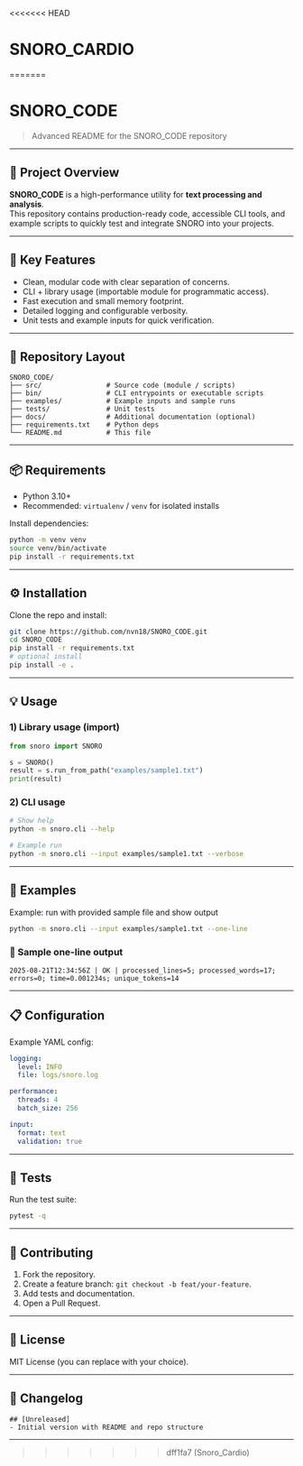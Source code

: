 <<<<<<< HEAD
# SNORO_CARDIO
=======
# SNORO_CODE

> Advanced README for the SNORO_CODE repository

---

## 🔎 Project Overview

**SNORO_CODE** is a high-performance utility for **text processing and analysis**.  
This repository contains production-ready code, accessible CLI tools, and example scripts to quickly test and integrate SNORO into your projects.

---

## 🚀 Key Features

- Clean, modular code with clear separation of concerns.
- CLI + library usage (importable module for programmatic access).
- Fast execution and small memory footprint.
- Detailed logging and configurable verbosity.
- Unit tests and example inputs for quick verification.

---

## 🧩 Repository Layout

```text
SNORO_CODE/
├── src/                # Source code (module / scripts)
├── bin/                # CLI entrypoints or executable scripts
├── examples/           # Example inputs and sample runs
├── tests/              # Unit tests
├── docs/               # Additional documentation (optional)
├── requirements.txt    # Python deps
└── README.md           # This file
```

---

## 📦 Requirements

- Python 3.10+  
- Recommended: `virtualenv` / `venv` for isolated installs

Install dependencies:

```bash
python -m venv venv
source venv/bin/activate
pip install -r requirements.txt
```

---

## ⚙️ Installation

Clone the repo and install:

```bash
git clone https://github.com/nvn18/SNORO_CODE.git
cd SNORO_CODE
pip install -r requirements.txt
# optional install
pip install -e .
```

---

## 💡 Usage

### 1) Library usage (import)

```python
from snoro import SNORO

s = SNORO()
result = s.run_from_path("examples/sample1.txt")
print(result)
```

### 2) CLI usage

```bash
# Show help
python -m snoro.cli --help

# Example run
python -m snoro.cli --input examples/sample1.txt --verbose
```

---

## 🧪 Examples

Example: run with provided sample file and show output

```bash
python -m snoro.cli --input examples/sample1.txt --one-line
```

### 🔔 Sample one-line output

```text
2025-08-21T12:34:56Z | OK | processed_lines=5; processed_words=17; errors=0; time=0.001234s; unique_tokens=14
```

---

## 📋 Configuration

Example YAML config:

```yaml
logging:
  level: INFO
  file: logs/snoro.log

performance:
  threads: 4
  batch_size: 256

input:
  format: text
  validation: true
```

---

## 🧰 Tests

Run the test suite:

```bash
pytest -q
```

---

## 📝 Contributing

1. Fork the repository.  
2. Create a feature branch: `git checkout -b feat/your-feature`.  
3. Add tests and documentation.  
4. Open a Pull Request.  

---

## 📄 License

MIT License (you can replace with your choice).

---

## 🧾 Changelog

```
## [Unreleased]
- Initial version with README and repo structure
```

---
>>>>>>> dff1fa7 (Snoro_Cardio)
